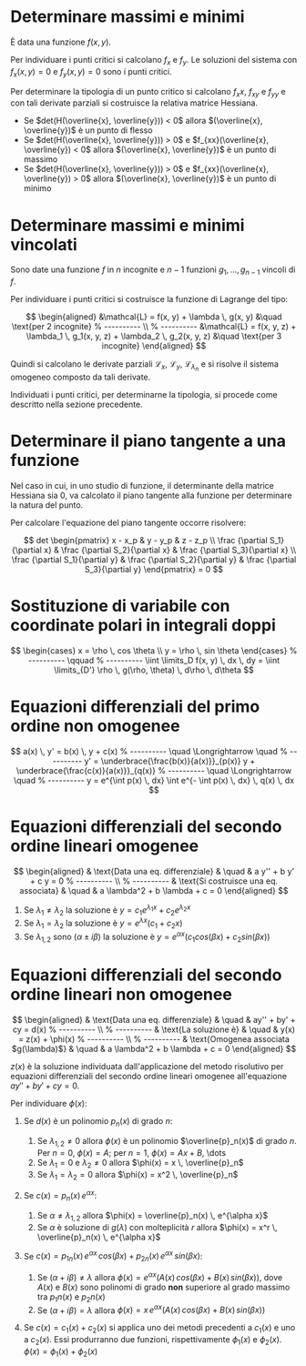 # Determinare massimi e minimi

È data una funzione $f(x, y)$.

Per individuare i punti critici si calcolano $f_x$ e $f_y$. Le soluzioni
del sistema con $f_x(x, y) = 0$ e $f_y(x, y) = 0$ sono i punti critici.

Per determinare la tipologia di un punto critico si calcolano $f_xx$,
$f_{xy}$ e $f_{yy}$ e con tali derivate parziali si costruisce la relativa
matrice Hessiana.

* Se $det(H(\overline{x}, \overline{y})) < 0$ allora
  $(\overline{x}, \overline{y})$ è un punto di flesso
* Se $det(H(\overline{x}, \overline{y})) > 0$ e
  $f_{xx}(\overline{x}, \overline{y}) < 0$ allora
  $(\overline{x}, \overline{y})$ è un punto di massimo
* Se $det(H(\overline{x}, \overline{y})) > 0$ e
  $f_{xx}(\overline{x}, \overline{y}) > 0$ allora
  $(\overline{x}, \overline{y})$ è un punto di minimo

# Determinare massimi e minimi vincolati

Sono date una funzione $f$ in $n$ incognite e $n-1$ funzioni
$g_1, \dots, g_{n-1}$ vincoli di $f$.

Per individuare i punti critici si costruisce la funzione di Lagrange
del tipo:

$$
\begin{aligned}
&\mathcal{L} = f(x, y) + \lambda \, g(x, y)
&\quad \text{per 2 incognite}
% ----------
\\
% ----------
&\mathcal{L} = f(x, y, z) + \lambda_1 \, g_1(x, y, z)
                          + \lambda_2 \, g_2(x, y, z)
&\quad \text{per 3 incognite}
\end{aligned}
$$

Quindi si calcolano le derivate parziali $\mathcal{L}_x$, $\mathcal{L}_y$,
$\mathcal{L}_{\lambda_n}$ e si risolve il sistema omogeneo composto da tali
derivate.

Individuati i punti critici, per determinarne la tipologia, si procede come
descritto nella sezione precedente.

# Determinare il piano tangente a una funzione

Nel caso in cui, in uno studio di funzione, il determinante della matrice
Hessiana sia 0, va calcolato il piano tangente alla funzione per determinare
la natura del punto.

Per calcolare l'equazione del piano tangente occorre risolvere:

$$
det
\begin{pmatrix}
x - x_p & y - y_p & z - z_p \\
\frac {\partial S_1}{\partial x} & \frac {\partial S_2}{\partial x} &
\frac {\partial S_3}{\partial x} \\
\frac {\partial S_1}{\partial y} & \frac {\partial S_2}{\partial y} &
\frac {\partial S_3}{\partial y}
\end{pmatrix} = 0
$$

# Sostituzione di variabile con coordinate polari in integrali doppi

$$
\begin{cases}
x = \rho \, cos \theta \\
y = \rho \, sin \theta
\end{cases}
% ----------
\qquad
% ----------
\iint \limits_D f(x, y) \, dx \, dy =
\iint \limits_{D'} \rho \, g(\rho, \theta) \, d\rho \, d\theta
$$

# Equazioni differenziali del primo ordine non omogenee

$$
a(x) \, y' = b(x) \, y + c(x)
% ----------
\quad \Longrightarrow \quad
% ----------
y' = \underbrace{\frac{b(x)}{a(x)}}_{p(x)} y
     + \underbrace{\frac{c(x)}{a(x)}}_{q(x)}
% ----------
\quad \Longrightarrow \quad
% ----------
y = e^{\int p(x) \, dx} \int e^{- \int p(x) \, dx} \, q(x) \, dx
$$

# Equazioni differenziali del secondo ordine lineari omogenee

$$
\begin{aligned}
& \text{Data una eq. differenziale}
& \quad
& a y'' + b y' + c y = 0
% ----------
\\
% ----------
& \text{Si costruisce una eq. associata}
& \quad
& a \lambda^2 + b \lambda + c = 0
\end{aligned}
$$

1. Se $\lambda_1 \neq \lambda_2$ la soluzione è
   $y = c_1 e^{\lambda_1 x} + c_2 e^{\lambda_2 x}$
2. Se $\lambda_1 = \lambda_2$ la soluzione è
   $y = e^{\lambda x} (c_1 + c_2 x)$
3. Se $\lambda_{1,2}$ sono $(\alpha \pm i \beta)$ la soluzione è
   $y = e^{\alpha x} (c_1 cos(\beta x) + c_2 sin(\beta x))$

# Equazioni differenziali del secondo ordine lineari non omogenee

$$
\begin{aligned}
& \text{Data una eq. differenziale}
& \quad
& ay'' + by' + cy = d(x)
% ----------
\\
% ----------
& \text{La soluzione è}
& \quad
& y(x) = z(x) + \phi(x)
% ----------
\\
% ----------
& \text{Omogenea associata $g(\lambda)$}
& \quad
& a \lambda^2 + b \lambda + c = 0
\end{aligned}
$$

$z(x)$ è la soluzione individuata dall'applicazione del metodo risolutivo per
equazioni differenziali del secondo ordine lineari omogenee all'equazione
$ay'' + by' + cy = 0$.

Per individuare $\phi(x)$:

1. Se $d(x)$ è un polinomio $p_n(x)$ di grado $n$:

   1. Se $\lambda_{1,2} \neq 0$ allora $\phi(x)$ è un polinomio
      $\overline{p}_n(x)$ di grado $n$. Per $n = 0$, $\phi(x) = A$;
      per $n = 1$, $\phi(x) = Ax + B$, \dots
   2. Se $\lambda_1 = 0$ e $\lambda_2 \neq 0$ allora
      $\phi(x) = x \, \overline{p}_n$
   3. Se $\lambda_1 = \lambda_2 = 0$ allora
      $\phi(x) = x^2 \, \overline{p}_n$

2. Se $c(x) = p_n(x) \, e^{\alpha x}$:

   1. Se $\alpha \neq \lambda_{1,2}$ allora
      $\phi(x) = \overline{p}_n(x) \, e^{\alpha x}$
   2. Se $\alpha$ è soluzione di $g(\lambda)$ con molteplicità $r$ allora
      $\phi(x) = x^r \, \overline{p}_n(x) \, e^{\alpha x}$

3. Se $c(x) = p_{1n}(x) \, e^{\alpha x} \, cos(\beta x) + 
   p_{2n}(x) \, e^{\alpha x} \, sin(\beta x)$:

   1. Se $(\alpha + i \beta) \neq \lambda$ allora
      $\phi(x) = e^{\alpha x} (A(x) \, cos(\beta x) + B(x) \, sin(\beta x))$,
      dove $A(x)$ e $B(x)$ sono polinomi di grado **non** superiore al grado
      massimo tra $p_1n(x)$ e $p_2n(x)$
   2. Se $(\alpha + i \beta) = \lambda$ allora
      $\phi(x) = x \, e^{\alpha x} (A(x) \, cos(\beta x) + B(x) \, sin(\beta x))$

4. Se $c(x) = c_1(x) + c_2(x)$ si applica uno dei metodi precedenti a
   $c_1(x)$ e uno a $c_2(x)$. Essi produrranno due funzioni, rispettivamente
   $\phi_1(x)$ e $\phi_2(x)$. $\phi(x) = \phi_1(x) + \phi_2(x)$
